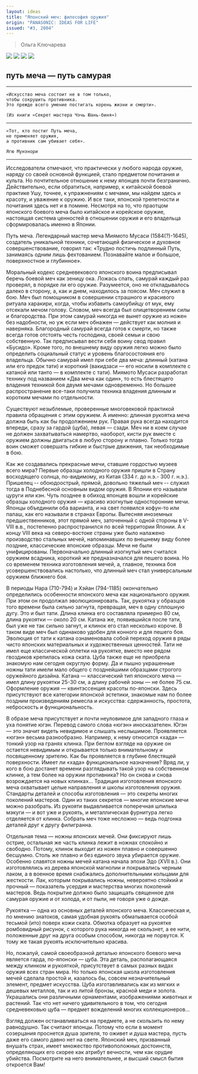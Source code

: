 ```yaml
---
layout: ideas
title: "Японский меч: философия оружия"
origin: "PANASONIC: IDEAS FOR LIFE"
issued: "#3, 2004"
---
```

> Ольга Ключарева

![](/assets/img/papers/haiku/26.jpg)
![](/assets/img/papers/haiku/27.jpg)
![](/assets/img/papers/haiku/28.jpg)
![](/assets/img/papers/haiku/29.jpg)

## путь меча — путь самурая 

---

    «Искусство меча состоит не в том только, 
    чтобы сокрушить противника. 
    Это прежде всего умение постигать корень жизни и смерти».
      
    (Из книги «Секрет мастера Чэчь Юань-биня»)

---

    «Тот, кто постиг Путь меча, 
    не применяет оружия, 
    а противник сам убивает себя».
        
    Ягю Мунэнори

---

Исследователи отмечают, что практически у любого народа оружие, наряду со своей основной функцией, стало предметом почитания и культа. Но почтительное отношение к нему японцев почти безгранично. Действительно, если обратиться, например, к китайской боевой практике Ушу, точнее, к упражнениям с мечами, мы найдем здесь и красоту, и уважение к оружию. И все таки, японской трепетности и почитания здесь нет и в помине. Несмотря на то, что праотцом японского боевого меча было китайское и корейское оружие, настоящая система ценностей в отношении оружия и его владельца сформировалась именно в Японии. 

Путь меча. Легендарный мастер меча Миямото Мусаси (1584(?)-1645), создатель уникальной техники, сочетающей физическое и духовное совершенствование, говорил так: «Трудно постичь подлинный Путь, занимаясь одним лишь фехтованием. Познавайте малое и большое, поверхностное и глубинное». 

Моральный кодекс средневекового японского воина предписывал беречь боевой меч как зеницу ока. Ложась спать, самурай каждый раз проверял, в порядке ли его оружие. Разумеется, оно не откладывалось далеко в сторону, а, как и днем, находилось за поясом. Меч служил в бою. Меч был помощником в совершении страшного и красивого ритуала харакири, когда, чтобы избавить самоубийцу от мук, ему отсекали мечом голову. Словом, меч всегда был олицетворением силы и благородства. При этом самурай никогда не вынет оружие из ножен без надобности, но уж если меч обнажен — действует как молния и наверняка. Благородный самурай всегда готов к смерти, но также всегда готов отстоять честь господина, своей семьи и свою собственную. Так предписывал вести себя воину свод правил «Бусидо». Кроме того, по внешнему виду оружия легко можно было определить социальный статус и уровень благосостояния его владельца. Обычно самурай имел при себе два меча: длинный (катана или его предок тати) и короткий (вакидзаси — его носили в комплекте с катаной или танто — в комплекте с тати). Миямото Мусаси разработал технику под названием «Два меча как один», то есть блестящего владения техникой боя двумя мечами одновременно. Но большее распространение все-таки получила техника владения длинным и коротким мечами по отдельности. 

Существуют незыблемые, проверенные многовековой практикой правила обращения с этим оружием. А именно: длинная рукоятка меча должна быть как бы продолжением рук. Правая рука всегда находится впереди, сразу за гардой (цуба), левая — сзади. Меч ни в коем случае не должен захватываться намертво, наоборот, кисти рук вместе с оружием должны двигаться в любую сторону и плавно. Только тогда воин сможет совершать гибкие и быстрые движения, так необходимые в бою. 

Как же создавались прекрасные мечи, ставшие гордостью музеев всего мира? Первые образцы холодного оружия пришли в Страну восходящего солнца, по-видимому, из Китая (334 г. до н.э.- 300 г. н.э.). Пришелец -- обоюдоострый, прямой, довольно тяжелый меч -- служил тогда в Поднебесной основным видом оружия. В Японии его называли цуруги или кэн. Чуть позднее в обиход японцев вошли и корейские образцы холодного оружия — красиво изогнутые односторонние мечи. Японцы объединили оба варианта, и на свет появился кофун-то или палаш, как его называли в странах Европы. Вытесняя иноземных предшественников, этот прямой меч, заточенный с одной стороны в V-VIII в.в., постепенно распространился по всей территории Японии. А к концу VIII века на северо-востоке страны уже было налажено производство стальных мечей, напоминавших по внешнему виду более поздние, классические японские образцы. Мечи не были унифицированы. Первоначально длинный изогнутый меч считался оружием всадника, короткий же предназначался для пешего воина. Но со временем техника изготовления мечей, а, главное, техника боя усовершенствовались настолько, что длинный меч стал универсальным оружием ближнего боя. 

В периоды Нара (710-794) и Хэйан (794-1185) окончательно определились особенности японского меча как национального оружия. При этом он продолжал эволюционировать. Так, рукоятка у образцов того времени была сильно загнута, превращая, меч в одну сплошную дугу. Это и был тати. Длина клинка его составляла примерно 80 см, длина рукоятки — около 20 см. Катана же, появившийся после тати, был уже не так сильно загнут, и клинок его стал несколько короче. В таком виде меч был одинаково удобен для конного и для пешего боя. Эволюция от тати к катана ознаменовала собой переход оружия в ряды чисто японских материальных и художественных ценностей. Тати не имел еще классической оплетки на рукоятке, вместо нее рядом гвоздиков крепилась кожа ската. Цуба также еще не приобрела знакомую нам сегодня округлую форму. Да и пышно украшенные ножны тати имели мало общего с позднейшими образцами строгого оружейного дизайна. Катана — классический тип японского меча — имел длину рукоятки 25-30 см, а длину рабочей зоны — не более 75 см. Оформление оружия — квинтэссенция красоты по-японски. Здесь присутствуют все категории японской эстетики, знакомые нам по более поздним произведениям ремесла и искусства: сдержанность, простота, неброскость и функциональность. 

В образе меча присутствует и почти неуловимое для западного глаза и уха понятие югэн. Перевод самого слова «югэн» иносказателен. Югэн — это значит видеть невидимое и слышать неслышимое. Проявляется «югэн» весьма разнообразно. Например, к нему относится «хада» — тонкий узор на гранях клинка. При беглом взгляде на оружие он остается невидимым и открывается только внимательному и посвященному зрителю. Как бы проявляется в глубине блестящей поверхности. Имеет ли «хада» функциональное назначение? Вряд ли, у кого в бою достанет времени разглядывать такой узор на собственном клинке, а тем более на оружии противника? Но он снова и снова возрождается на новых клинках... Традиция изготовления японского меча охватывает целые направления и школы изготовления оружия. Стандарты деталей и способы изготовления — это секреты многих поколений мастеров. Один из таких секретов — многие японские мечи можно разобрать. Из рукояти выдавливается поперечная шпилька мэкуги — и вот уже и рукоять, и металлическая фурнитура легко отделяется от клинка. Собрать меч тоже несложно — ведь подгонка деталей друг к другу филигранна. 

Отдельная тема — ножны японских мечей. Они фиксируют лишь острие, остальная же часть клинка лежит в ножнах спокойно и свободно. Потому, клинок выходит из ножен плавно и совершенно бесшумно. Столь же плавно и без единого звука убирается оружие. Особенно славятся ножны мечей катана начала эпохи Эдо (XVII в.). Они изготовлялись из дерева японской магнолии и покрывались черным лаком, а в военное время снабжались дополнительными кольцами для жесткости. Лак, которым покрывались ножны, невероятно стойкий и прочный — показатель усердия и мастерства многих поколений мастеров. Ведь покрытие должно было защищать священное для самурая оружие и от холода, и от пыли, не говоря уже о дожде. 

Рукоятка — одна из основных деталей японского меча. Классическая и, по мнению знатоков, самая удобная рукоять обматывается особой тесьмой (ито) поверх кожи ската. Обмотка образует на рукоятке ромбовидный рисунок, с которого рука никогда не скользнет, а ее нити, положенные друг на друга особым способом, никогда не порвутся. К тому же такая рукоять исключительно красива. 

Но, пожалуй, самой своеобразной деталью японского боевого меча является гарда, по-японски — цуба. Эта деталь, располагающаяся между клинком и рукояткой, присутствует в самых разных видах оружия всех стран мира. Но только японская школа изготовления мечей сделала простой и, казалось бы, совсем незначительный элемент, предмет искусства. Цуба изготавливались как из мягких и дешевых металлов, так и из литой бронзы, красной меди и золота. Украшались они различными орнаментами, изображениями животных и растений. Так что нет ничего удивительного в том, что сегодня средневековью цуба — предмет вожделений многих коллекционеров... 

Взгляд должен останавливаться на предмете, а не скользить по нему равнодушно. Так считают японцы. Потому что если в момент созерцания проснется душа зрителя, то оживет и душа мастера, пусть даже его самого давно нет на свете. Японский меч, призванный внушать страх, имеет множество противоположных достоинств, определяющих его скорее как атрибут вечности, чем как орудие убийства. Посмотрите на него внимательнее, и высший смысл бытия откроется Вам!
